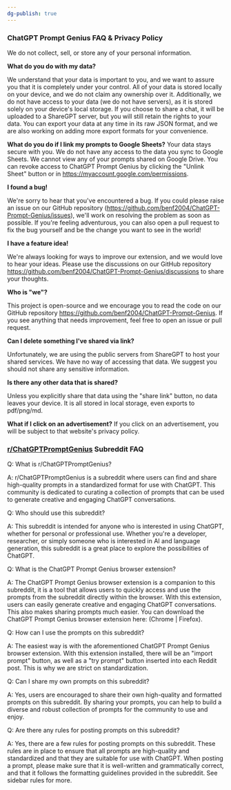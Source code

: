 ```yaml
---
dg-publish: true
---
```

### ChatGPT Prompt Genius FAQ & Privacy Policy

We do not collect, sell, or store any of your personal information. 

**What do you do with my data?**

We understand that your data is important to you, and we want to assure you that it is completely under your control. All of your data is stored locally on your device, and we do not claim any ownership over it. Additionally, we do not have access to your data (we do not have servers), as it is stored solely on your device's local storage. If you choose to share a chat, it will be uploaded to a ShareGPT server, but you will still retain the rights to your data. You can export your data at any time in its raw JSON format, and we are also working on adding more export formats for your convenience.

**What do you do if I link my prompts to Google Sheets?**
Your data stays secure with you. We do not have any access to the data you sync to Google Sheets. We cannot view any of your prompts shared on Google Drive. You can revoke access to ChatGPT Prompt Genius by clicking the "Unlink Sheet" button or in https://myaccount.google.com/permissions. 

**I found a bug!**

We're sorry to hear that you've encountered a bug. If you could please raise an issue on our GitHub repository (https://github.com/benf2004/ChatGPT-Prompt-Genius/issues), we'll work on resolving the problem as soon as possible. If you're feeling adventurous, you can also open a pull request to fix the bug yourself and be the change you want to see in the world!

**I have a feature idea!**

We're always looking for ways to improve our extension, and we would love to hear your ideas. Please use the discussions on our GitHub repository https://github.com/benf2004/ChatGPT-Prompt-Genius/discussions to share your thoughts.

**Who is "we"?**

This project is open-source and we encourage you to read the code on our GitHub repository https://github.com/benf2004/ChatGPT-Prompt-Genius. If you see anything that needs improvement, feel free to open an issue or pull request.

**Can I delete something I've shared via link?**

Unfortunately, we are using the public servers from ShareGPT to host your shared services. We have no way of accessing that data. We suggest you should not share any sensitive information.

**Is there any other data that is shared?**

Unless you explicitly share that data using the "share link" button, no data leaves your device. It is all stored in local storage, even exports to pdf/png/md. 

**What if I click on an advertisement?**
If you click on an advertisement, you will be subject to that website's privacy policy. 

### [r/ChatGPTPromptGenius](https://www.reddit.com/r/ChatGPTPromptGenius) Subreddit FAQ

Q: What is r/ChatGPTPromptGenius?

A: r/ChatGPTPromptGenius is a subreddit where users can find and share high-quality prompts in a standardized format for use with ChatGPT. This community is dedicated to curating a collection of prompts that can be used to generate creative and engaging ChatGPT conversations.



Q: Who should use this subreddit?

A: This subreddit is intended for anyone who is interested in using ChatGPT, whether for personal or professional use. Whether you're a developer, researcher, or simply someone who is interested in AI and language generation, this subreddit is a great place to explore the possibilities of ChatGPT.



Q: What is the ChatGPT Prompt Genius browser extension?

A: The ChatGPT Prompt Genius browser extension is a companion to this subreddit, it is a tool that allows users to quickly access and use the prompts from the subreddit directly within the browser. With this extension, users can easily generate creative and engaging ChatGPT conversations. This also makes sharing prompts much easier. You can download the ChatGPT Prompt Genius browser extension here: (Chrome | Firefox).



Q: How can I use the prompts on this subreddit?

A: The easiest way is with the aforementioned ChatGPT Prompt Genius browser extension. With this extension installed, there will be an "import prompt" button, as well as a "try prompt" button inserted into each Reddit post. This is why we are strict on standardization.



Q: Can I share my own prompts on this subreddit?

A: Yes, users are encouraged to share their own high-quality and formatted prompts on this subreddit. By sharing your prompts, you can help to build a diverse and robust collection of prompts for the community to use and enjoy.


Q: Are there any rules for posting prompts on this subreddit?

A: Yes, there are a few rules for posting prompts on this subreddit. These rules are in place to ensure that all prompts are high-quality and standardized and that they are suitable for use with ChatGPT. When posting a prompt, please make sure that it is well-written and grammatically correct, and that it follows the formatting guidelines provided in the subreddit. See sidebar rules for more.
